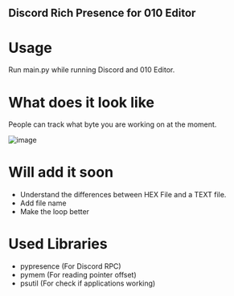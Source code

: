 ## Discord Rich Presence for 010 Editor

# Usage

Run main.py while running Discord and 010 Editor.

# What does it look like

People can track what byte you are working on at the moment.

![image](https://user-images.githubusercontent.com/40399630/200414780-c2fece56-95e9-4140-a46f-8b630966c1b6.png)


# Will add it soon

* Understand the differences between HEX File and a TEXT file.
* Add file name
* Make the loop better

# Used Libraries

* pypresence (For Discord RPC)
* pymem (For reading pointer offset)
* psutil (For check if applications working)
